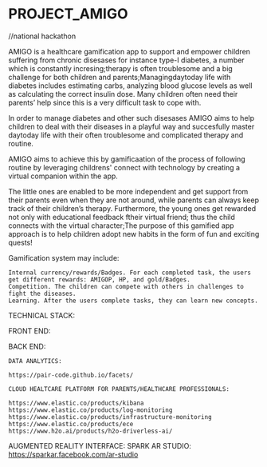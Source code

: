 # PROJECT_AMIGO

//national hackathon 


AMIGO is a healthcare gamification app to support and empower children suffering from chronic disesases for instance type-I diabetes, a number which is constantly incresing;therapy is often troublesome and a big challenge for both children and parents;Managingday­to­day life with diabetes includes estimating carbs, analyzing blood glucose levels as well as calculating the correct insulin dose. Many children often need their parents’ help since this is a very difficult task to cope with.

In order to manage diabetes and other such disesases AMIGO aims to help children to deal with their diseases in a playful way
and succesfully master day­to­day life with their often troublesome and complicated therapy and routine.

AMIGO aims to achieve this by gamificaation of the process of following routine by leveraging childrens' connect with technology by creating a virtual companion within the app.

The little ones are enabled to be more independent and get support from their parents even when they are not around, while
parents can always keep track of their children’s therapy. Furthermore, the young ones get rewarded not only with educational feedback ftheir virtual friend; thus the child connects with the virtual character;The purpose of this gamified app approach is to help children adopt new habits in the form of fun and exciting quests!

Gamification system may include:

    Internal currency/rewards/Badges. For each completed task, the users get different rewards: AMIGOP, HP, and gold/Badges.
    Competition. The children can compete with others in challenges to fight the diseases.
    Learning. After the users complete tasks, they can learn new concepts.


TECHNICAL STACK:



FRONT END:



BACK END:



    DATA ANALYTICS:

    https://pair-code.github.io/facets/

    CLOUD HEALTCARE PLATFORM FOR PARENTS/HEALTHCARE PROFESSIONALS:

    https://www.elastic.co/products/kibana
    https://www.elastic.co/products/log-monitoring
    https://www.elastic.co/products/infrastructure-monitoring
    https://www.elastic.co/products/ece
    https://www.h2o.ai/products/h2o-driverless-ai/


AUGMENTED REALITY INTERFACE:
    SPARK AR STUDIO:
    https://sparkar.facebook.com/ar-studio
    
